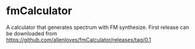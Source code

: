 fmCalculator
============

A calculator that generates spectrum with FM synthesize.
First release can be downloaded from https://github.com/allenloves/fmCalculator/releases/tag/0.1